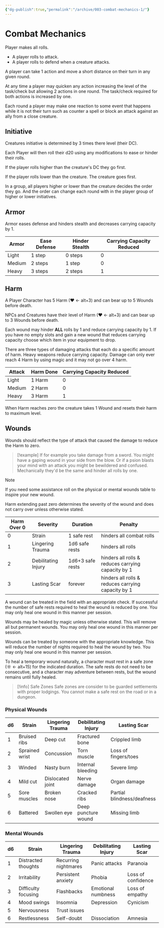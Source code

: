```yaml
---
{"dg-publish":true,"permalink":"/archive/003-combat-mechanics-1/"}
---
```


# Combat Mechanics

Player makes all rolls.  
* A player rolls to attack.  
* A player rolls to defend when a creature attacks.

A player can take 1 action and move a short distance on their turn in any given round.

At any time a player may quicken any action increasing the level of the task/check but allowing 2 actions in one round.  The task/check required for both actions is increased by one.

Each round a player may make one reaction to some event that happens while it is not their turn such as counter a spell or block an attack against an ally from a close creature.

## Initiative

Creatures initiative is determined by 3 times there level (their DC). 

Each Player will then roll their d20 using any modifications to ease or hinder their rolls. 

If the player rolls higher than the creature's DC they go first. 

If the player rolls lower than the creature. The creature goes first.

In a group, all players higher or lower than the creature decides the order they go. And the order can change each round with in the player group of higher or lower initiatives.

## Armor

Armor eases defense and hinders stealth and decreases carrying capacity by 1.

| Armor  | Ease Defense | Hinder Stealth | Carrying Capacity Reduced |
| ------ | ------------ | -------------- | ------------------------- |
| Light  | 1 step       | 0 steps        | 0                         |
| Medium | 2 steps      | 1 step         | 0                         |
| Heavy  | 3 steps      | 2 steps        | 1                         |
## Harm

A Player Character has 5 Harm (♥ ← alt+3) and can bear up to 5 Wounds before death.

NPCs and Creatures have their level of Harm (♥ ← alt+3) and can bear up to 3 Wounds before death.

Each wound may hinder **ALL** rolls by 1 and reduce carrying capacity by 1.  If you have no empty slots and gain a new wound that reduces carrying capacity choose which item in your equipment to drop.

There are three types of damaging attacks that each do a specific amount of harm. Heavy weapons reduce carrying capacity. Damage can only ever reach 4 Harm by using magic and it may not go over 4 harm.

| Attack | Harm Done | Carrying Capacity Reduced |
| ------ | --------- | ------------------------- |
| Light  | 1 Harm    | 0                         |
| Medium | 2 Harm    | 0                         |
| Heavy  | 3 Harm    | 1                         |

When Harm reaches zero the creature takes 1 Wound and resets their harm to maximum level. 

## Wounds

Wounds should reflect the type of attack that caused the damage to reduce the Harm to zero. 

> [!example]
> If for example you take damage from a sword. You might have a gaping wound in your side from the blow. Or if a psion blasts your mind with an attack you might be bewildered and confused. Mechanically they'd be the same and hinder all rolls by one.

> [!note]
> If you need some assistance roll on the physical or mental wounds table to inspire your new wound.

Harm extending past zero determines the severity of the wound and does not carry over unless otherwise stated.

| Harm Over 0 | Severity            | Duration         | Penalty                                            |
| ----------- | ------------------- | ---------------- | -------------------------------------------------- |
| 0           | Strain              | 1 safe rest      | hinders all combat rolls                           |
| 1           | Lingering Trauma    | 1d6 safe rests   | hinders all rolls                                  |
| 2           | Debilitating Injury | 1d6+3 safe rests | hinders all rolls & reduces carrying capacity by 1 |
| 3           | Lasting Scar        | forever          | hinders all rolls & reduces carrying capacity by 1 |
A wound can be treated in the field with an appropriate check. If successful the number of safe rests required to heal the wound is reduced by one.  You may only heal one wound in this manner per session.

Wounds may be healed by magic unless otherwise stated. This will remove all but permanent wounds.  You may only heal one wound in this manner per session.

Wounds can be treated by someone with the appropriate knowledge.  This will reduce the number of nights required to heal the wound by two. You may only heal one wound in this manner per session.  

To heal a temporary wound naturally, a character must rest in a safe zone  (☼ ← alt+15) for the indicated duration. The safe rests do not need to be consecutive, and a character may adventure between rests, but the wound remains until fully healed.

> [!info] Safe Zones
> Safe zones are consider to be guarded settlements with proper lodgings. You cannot make a safe rest on the road or in a dungeon.

### Physical Wounds

| d6  | Strain         | Lingering Trauma | Debilitating Injury | Lasting Scar               |
| --- | -------------- | ---------------- | ------------------- | -------------------------- |
| 1   | Bruised ribs   | Deep cut         | Fractured bone      | Crippled limb              |
| 2   | Sprained wrist | Concussion       | Torn muscle         | Loss of fingers/toes       |
| 3   | Winded         | Nasty burn       | Internal bleeding   | Severe limp                |
| 4   | Mild cut       | Dislocated joint | Nerve damage        | Organ damage               |
| 5   | Sore muscles   | Broken nose      | Cracked ribs        | Partial blindness/deafness |
| 6   | Battered       | Swollen eye      | Deep puncture wound | Missing limb               |

### Mental Wounds

| d6  | Strain              | Lingering Trauma     | Debilitating Injury | Lasting Scar       |
| --- | ------------------- | -------------------- | ------------------- | ------------------ |
| 1   | Distracted thoughts | Recurring nightmares | Panic attacks       | Paranoia           |
| 2   | Irritability        | Persistent anxiety   | Phobia              | Loss of confidence |
| 3   | Difficulty focusing | Flashbacks           | Emotional numbness  | Loss of empathy    |
| 4   | Mood swings         | Insomnia             | Depression          | Cynicism           |
| 5   | Nervousness         | Trust issues         |                     |                    |
| 6   | Restlessness        | Self-doubt           | Dissociation        | Amnesia            |

